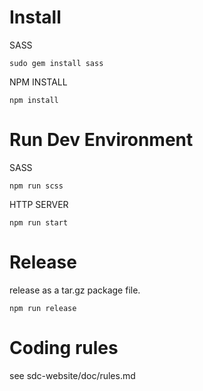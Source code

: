 # Install

SASS

```
sudo gem install sass
```

NPM INSTALL

```
npm install
```

# Run Dev Environment

SASS

```
npm run scss
```

HTTP SERVER

```
npm run start
```

# Release

release as a tar.gz package file.

```
npm run release
```

# Coding rules
 
 see sdc-website/doc/rules.md
